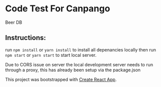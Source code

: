 # Code Test For Canpango

Beer DB

## Instructions:

run `npm install` or `yarn install` to install all depenancies locally
then run `npm start` or `yarn start` to start local server.

Due to CORS issue on server the local development server needs to run through a proxy, this has already been setup via the package.json


This project was bootstrapped with [Create React App](https://github.com/facebookincubator/create-react-app).